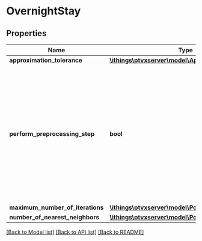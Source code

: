 # OvernightStay

## Properties
Name | Type | Description | Notes
------------ | ------------- | ------------- | -------------
**approximation_tolerance** | [**\ithings\ptvxserver\model\ApproximationTolerance**](ApproximationTolerance.md) |  | [optional] 
**perform_preprocessing_step** | **bool** | Perform preprocessing to reduce the complexity of the optimization problem, for example by excluding forbidden or redundant combinations. For large problems the preprocessing itself can be very time-consuming. | [optional] 
**maximum_number_of_iterations** | [**\ithings\ptvxserver\model\PositiveInteger**](PositiveInteger.md) |  | [optional] 
**number_of_nearest_neighbors** | [**\ithings\ptvxserver\model\PositiveInteger**](PositiveInteger.md) |  | [optional] 

[[Back to Model list]](../../README.md#documentation-for-models) [[Back to API list]](../../README.md#documentation-for-api-endpoints) [[Back to README]](../../README.md)

